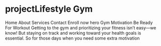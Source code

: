 # projectLifestyle Gym
Home
About
Services
Contact
Enroll now
hero
Gym Motivation Be Ready For Workout
Getting to the gym and prioritizing your fitness isn’t easy—we know! But staying on track and working toward your health goals is essential. So for those days when you need some extra motivation
